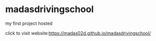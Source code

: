 # madasdrivingschool
my first project hosted

click to visit website:https://madas02d.github.io/madasdrivingschool/
